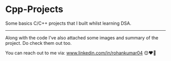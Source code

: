 # Cpp-Projects
Some basics C/C++ projects that I built whilst learning DSA. 
*******************************************************************************************************************************
Along with the code I've also attached some images and summary of the project. 
Do check them out too.

You can reach out to me via: www.linkedin.com/in/rohankumar04 
😊❤️‍🔥
